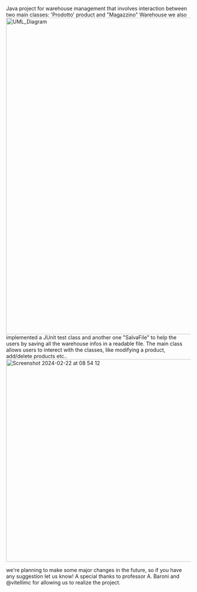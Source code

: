 Java project for warehouse management that involves interaction between two main classes: 'Prodotto' product and "Magazzino" Warehouse 
<img width="864" alt="UML_Diagram" align=left  src="https://github.com/Aleavara/magazzino/assets/89666059/704bad7b-1c56-4808-b02f-ed5022cef473">
we also implemented a JUnit test class and another one "SalvaFile" to help the users by saving all the warehouse infos in a readable file.
The main class allows users to interect with the classes, like modifying a product, add/delete products etc..
<img width="553" alt="Screenshot 2024-02-22 at 08 54 12" src="https://github.com/Aleavara/magazzino/assets/89666059/ec7b8cae-8d73-4a66-ac6b-91b30ae3a265">

we're planning to make some major changes in the future, so if you have any suggestion let us know!
A special thanks to professor A. Baroni and @vitellimc for allowing us to realize the project.

